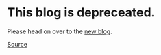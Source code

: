 # This blog is depreceated.

Please head on over to the [new blog](https://asterisk.lol).

[Source](https://github.com/ast3risk-ops/website)
